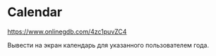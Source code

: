 # Calendar

https://www.onlinegdb.com/4zc1puvZC4

Вывести на экран календарь для указанного пользователем года.

